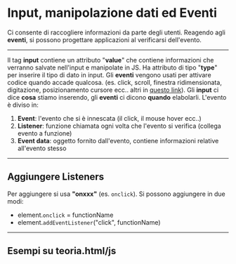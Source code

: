 # Input, manipolazione dati ed Eventi

Ci consente di raccogliere informazioni da parte degli utenti. Reagendo agli **eventi**, si possono progettare applicazioni al verificarsi dell'evento.

---
Il tag **input** contiene un attributo "**value**" che contiene informazioni che verranno salvate nell'input e manipolate in JS. Ha attributo di tipo "**type**" per inserire il tipo di dato in input. Gli **eventi** vengono usati per attivare codice quando accade qualcosa. (es. click, scroll, finestra ridimensionata, digitazione, posizionamento cursore ecc.. altri in [questo link](https://www.w3schools.com/jsref/dom_obj_event.asp)). Gli **input** ci dice **cosa** stiamo inserendo, gli **eventi** ci dicono **quando** elabolarli.
L'evento è diviso in:
1. **Event**: l'evento che si è innescata (il click, il mouse hover ecc..)
2. **Listener**: funzione chiamata ogni volta che l'evento si verifica (collega evento a funzione)
3. **Event data**: oggetto fornito dall'evento, contiene informazioni relative all'evento stesso

---
## Aggiungere Listeners
Per aggiungere si usa **"onxxx"** (es. `onclick`). Si possono aggiungere in due modi:
* element.`onclick` = functionName
* element.`addEventListener`("click", functionName)

---
## Esempi su teoria.html/js